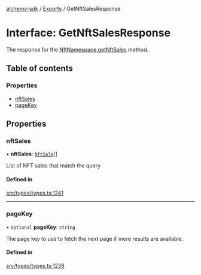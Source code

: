[alchemy-sdk](../README.md) / [Exports](../modules.md) / GetNftSalesResponse

# Interface: GetNftSalesResponse

The response for the [NftNamespace.getNftSales](../classes/NftNamespace.md#getnftsales) method.

## Table of contents

### Properties

- [nftSales](GetNftSalesResponse.md#nftsales)
- [pageKey](GetNftSalesResponse.md#pagekey)

## Properties

### nftSales

• **nftSales**: [`NftSale`](NftSale.md)[]

List of NFT sales that match the query

#### Defined in

[src/types/types.ts:1241](https://github.com/alchemyplatform/alchemy-sdk-js/blob/4a7f568/src/types/types.ts#L1241)

___

### pageKey

• `Optional` **pageKey**: `string`

The page key to use to fetch the next page if more results are available.

#### Defined in

[src/types/types.ts:1238](https://github.com/alchemyplatform/alchemy-sdk-js/blob/4a7f568/src/types/types.ts#L1238)
